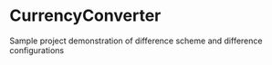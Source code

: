 # CurrencyConverter
Sample project demonstration of difference scheme and difference configurations
